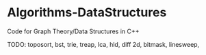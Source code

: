 # Algorithms-DataStructures
Code for Graph Theory/Data Structures in C++

TODO:
toposort, 
bst, 
trie,
treap,
lca,
hld,
diff 2d,
bitmask,
linesweep,

